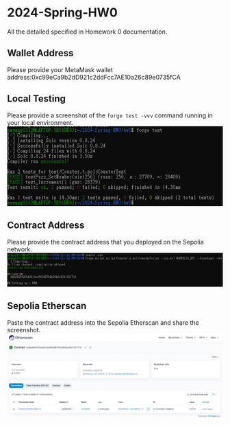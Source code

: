 # 2024-Spring-HW0

All the detailed specified in Homework 0 documentation.

## Wallet Address
Please provide your MetaMask wallet address:0xc99eCa9b2dD921c2ddFcc7AE10a26c89e0735fCA

## Local Testing
Please provide a screenshot of the `forge test -vvv` command running in your local environment.
![image](https://github.com/Lun-Tsan/2024-Spring-HW0/blob/main/figure1.png)

## Contract Address
Please provide the contract address that you deployed on the Sepolia network.
![image](https://github.com/Lun-Tsan/2024-Spring-HW0/blob/main/figure2.png)
## Sepolia Etherscan
Paste the contract address into the Sepolia Etherscan and share the screenshot.
![image](https://github.com/Lun-Tsan/2024-Spring-HW0/blob/main/figure3.png)